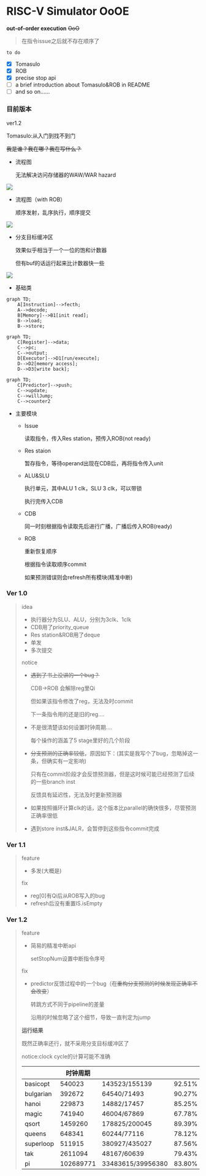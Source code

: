 # RISC-V Simulator OoOE

**out-of-order execution** ~~OoO~~

> 在指令issue之后就不存在顺序了

`to do`

- [x] Tomasulo
- [x] ROB
- [x] precise stop api
- [ ] a brief introduction about Tomasulo&ROB in README
- [ ] and so on……

### 目前版本

ver1.2

Tomasulo:从入门到找不到门

~~我是谁？我在哪？我在写什么？~~

- 流程图

  无法解决访问存储器的WAW/WAR hazard

![](img/proc1.png)

- 流程图（with ROB）

  顺序发射，乱序执行，顺序提交

![](img/proc2.png)

- 分支目标缓冲区

  效果似乎相当于一个一位的饱和计数器

  但有buf的话运行起来比计数器快一些

![](img/prdbuf.png)

- 基础类

```mermaid
graph TD;
	A[Instruction]-->fecth;
	A-->decode;
	B[Memory]-->B1[init read];
	B-->load;
	B-->store;
```

```mermaid
graph TD;
	C[Register]-->data;
	C-->pc;
	C-->output;
	D[Executor]-->D1[run/execute];
	D-->D2[memory access];
	D-->D3[write back];
```

```mermaid
graph TD;
	C[Predictor]-->push;
	C-->update;
	C-->willJump;
	C-->counter2
```



- 主要模块

  - Issue

    读取指令，传入Res station，预传入ROB(not ready)

  - Res staion

    暂存指令，等待operand出现在CDB后，再将指令传入unit

  - ALU&SLU

    执行单元，其中ALU 1 clk，SLU 3 clk，可以带锁

    执行完传入CDB

  - CDB

    同一时刻根据指令读取先后进行广播，广播后传入ROB(ready)

  - ROB

    重新恢复顺序

    根据指令读取顺序commit

    如果预测错误则会refresh所有模块(精准中断)

### Ver 1.0

> idea
>
> - 执行器分为SLU、ALU，分别为3clk、1clk
> - CDB用了priority_queue
> - Res station&ROB用了deque
> - 单发
> - 多次提交
>
> notice
>
> - ~~遇到了书上没讲的一个bug？~~
>
>   CDB->ROB 会解除reg里Qi
>
>   但如果该指令修改了reg，无法及时commit
>
>   下一条指令用的还是旧的reg....
>
> - 不是很清楚该如何设置时钟周期....
>
>   每个操作的涵盖了5 stage里好的几个阶段
>
> - ~~分支预测的正确率较低~~，原因如下：(其实是我写个了bug，忽略掉这一条，但确实有一定影响)
>
>   只有在commit阶段才会反馈预测器，但是这时候可能已经预测了后续的一些branch inst
>
>   反馈具有延迟性，无法及时更新预测器
>
> - 如果按照循环计算clk的话，这个版本比parallel的确快很多，尽管预测正确率很低
>
> - 遇到store inst&JALR，会暂停到这些指令commit完成

### Ver 1.1

> feature
>
> - 多发(大概是)
>
> fix
>
> - reg[0]有Qi后从ROB写入的bug
> - refresh后没有重置IS.isEmpty

### Ver 1.2

> feature
>
> - 简易的精准中断api
>
>   setStopNum设置中断指令序号
>
> fix
>
> - predictor反馈过程中的一个bug（~~在重构分支预测的时候发现正确率不会改变~~）
>
>   转跳方式不同于pipeline的差量
>
>   沿用的时候忽略了这个细节，导致一直判定为jump
>
> **运行结果**
>
> 既然正确率还行，就不采用分支目标缓冲区了
>
> notice:clock cycle的计算可能不准确
>
> |           | 时钟周期  |                   |        |
> | --------- | --------- | ----------------- | ------ |
> | basicopt  | 540023    | 143523/155139     | 92.51% |
> | bulgarian | 392672    | 64540/71493       | 90.27% |
> | hanoi     | 229873    | 14882/17457       | 85.25% |
> | magic     | 741940    | 46004/67869       | 67.78% |
> | qsort     | 1459260   | 178825/200045     | 89.39% |
> | queens    | 648341    | 60244/77116       | 78.12% |
> | superloop | 511915    | 380927/435027     | 87.56% |
> | tak       | 2611094   | 48167/60639       | 79.43% |
> | pi        | 102689771 | 33483615/39956380 | 83.80% |

